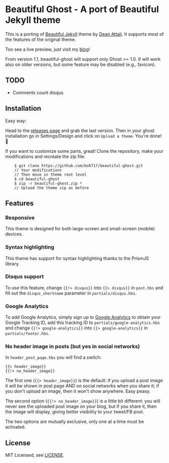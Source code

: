 # Beautiful Ghost - A port of Beautiful Jekyll theme

This is a porting of [Beautiful Jekyll](http://deanattali.com/beautiful-jekyll/) theme by [Dean Attali](http://deanattali.com/aboutme#contact). It supports most of the features of the original theme.

Too see a live preview, just visit my [blog](https://runningcodes.net/)!

From version 1.1, beautiful-ghost will support only Ghost >= 1.0. It will work also on older versions, but some feature may be disabled (e.g., favicon).

## TODO

- Comments count disqus

## Installation

Easy way:

Head to the [releases page](https://github.com/boh717/beautiful-ghost/releases) and grab the last version. Then in your ghost installation go in Settings/Design and click on `Upload a theme`. You're done! :tada:

If you want to customize some parts, great! Clone the repository, make your modifications and recreate the zip file:

```
    $ git clone https://github.com/boh717/beautiful-ghost.git
    // Your modifications
    // Then move in theme root level
    $ cd beautiful-ghost
    $ zip -r beautiful-ghost.zip *
    // Upload the theme zip as before
 ```

## Features

### Responsive

This theme is designed for both large-screen and small-screen (mobile) devices.

### Syntax highlighting

This theme has support for syntax highlighting thanks to the PrismJS library.


### Disqus support

To use this feature, change `{{!> disqus}}` into `{{> disqus}}` in `post.hbs` and fill out the `disqus_shortname` parameter in `partials/disqus.hbs`.

### Google Analytics

To add Google Analytics, simply sign up to [Google Analytics](http://www.google.com/analytics/) to obtain your Google Tracking ID, add this tracking ID to `partials/google-analytics.hbs` and change `{{!> google-analytics}}` into `{{> google-analytics}}` in `partials/footer.hbs`.

### No header image in posts (but yes in social networks)

In `header_post_page.hbs` you will find a switch:

```
{{> header_image}}
{{!> no_header_image}}
```

The first one (`{{> header_image}}`) is the default: if you upload a post image it will be shown in post page AND on social networks when you share it; if you don't upload an image, then it won't show anywhere. Easy peasy.

The second option (`{{!> no_header_image}}`) is a little bit different: you will never see the uploaded post image on your blog, but if you share it, then the image will display, giving better visibility to your tweet/FB post.

The two options are mutually exclusive, only one at a time must be activated.

## License

MIT Licensed, see [LICENSE](https://github.com/boh717/beautiful-ghost/blob/master/LICENSE).
